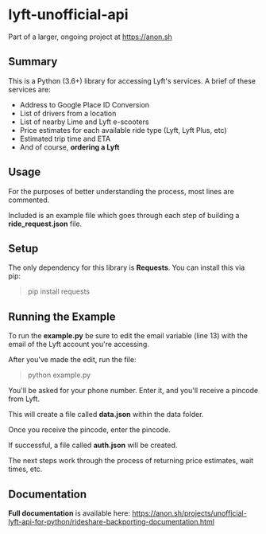 # lyft-unofficial-api
Part of a larger, ongoing project at https://anon.sh
## Summary
This is a Python (3.6+) library for accessing Lyft's services.
A brief of these services are:
* Address to Google Place ID Conversion
* List of drivers from a location
* List of nearby Lime and Lyft e-scooters
* Price estimates for each available ride type (Lyft, Lyft Plus, etc)
* Estimated trip time and ETA
* And of course, **ordering a Lyft**
## Usage
For the purposes of better understanding the process, most lines are commented.

Included is an example file which goes through each step of building a **ride_request.json** file.
## Setup
The only dependency for this library is **Requests**. You can install this via pip:

> pip install requests

## Running the Example
To run the **example.py** be sure to edit the email variable (line 13) with the email of the Lyft account you're accessing.

After you've made the edit, run the file:

> python example.py

You'll be asked for your phone number. Enter it, and you'll receive a pincode from Lyft.

This will create a file called **data.json** within the data folder.

Once you receive the pincode, enter the pincode.

If successful, a file called **auth.json** will be created.

The next steps work through the process of returning price estimates, wait times, etc.

## Documentation
**Full documentation** is available here: https://anon.sh/projects/unofficial-lyft-api-for-python/rideshare-backporting-documentation.html
